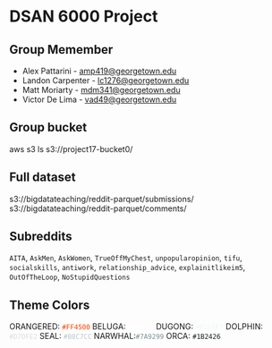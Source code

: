 # DSAN 6000 Project

## Group Memember

* Alex Pattarini - amp419@georgetown.edu
* Landon Carpenter - lc1276@georgetown.edu
* Matt Moriarty - mdm341@georgetown.edu
* Victor De Lima - vad49@georgetown.edu


## Group bucket

aws s3 ls s3://project17-bucket0/

## Full dataset

s3://bigdatateaching/reddit-parquet/submissions/
s3://bigdatateaching/reddit-parquet/comments/

## Subreddits

`AITA`, `AskMen`, `AskWomen`, `TrueOffMyChest`, `unpopularopinion`, `tifu`, `socialskills`, `antiwork`, `relationship_advice`, `explainitlikeim5`, `OutOfTheLoop`, `NoStupidQuestions`

## Theme Colors

ORANGERED: <code><span style="color:#FF4500;">#FF4500</span></code>
BELUGA:<code><span style="color:#FFFFFF;">#FFFFFF</span></code>
DUGONG: <code><span style="color:#F2F6F7;">#F2F6F7</span></code>
DOLPHIN: <code><span style="color:#D7DFE2;">#D7DFE2</span></code>
SEAL: <code><span style="color:#B8C7CC;">#B8C7CC</span></code>
NARWHAL:<code><span style="color:#7A9299;">#7A9299</span></code>
ORCA: <code><span style="color:#1B2426;">#1B2426</span></code>
